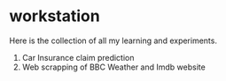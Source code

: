 # workstation
Here is the collection of all my learning and experiments.  

1. Car Insurance claim prediction
2. Web scrapping of BBC Weather and Imdb website
